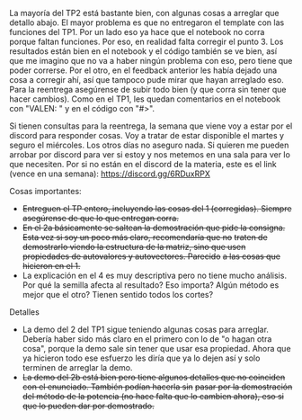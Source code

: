 La mayoría del TP2 está bastante bien, con algunas cosas a arreglar que detallo abajo. El mayor problema es que 
no entregaron el template con las funciones del TP1. Por un lado eso ya hace que el notebook no corra porque faltan funciones. Por eso, 
en realidad falta corregir el punto 3. Los resultados están bien en el notebook y el código también se ve bien, así que me imagino 
que no va a haber ningún problema con eso, pero tiene que poder correrse.
Por el otro, en el feedback anterior les había dejado una cosa a corregir ahí, así que tampoco pude mirar que hayan arreglado eso.
Para la reentrega asegúrense de subir todo bien (y que corra sin tener que hacer cambios).
Como en el TP1, les quedan comentarios en el notebook con "VALEN: " y en el código con "#>".

Si tienen consultas para la reentrega, la semana que viene voy a estar por el discord para responder cosas. Voy a tratar 
de estar disponible el martes y seguro el miércoles. Los otros días no aseguro nada. 
Si quieren me pueden arrobar por discord para ver si estoy y nos metemos en una sala para ver lo que necesiten.
Por si no están en el discord de la materia, este es el link (vence en una semana): https://discord.gg/6RDuxRPX

Cosas importantes:
- ~~Entreguen el TP entero, incluyendo las cosas del 1 (corregidas). Siempre asegúrense de que lo que entregan corra.~~
- ~~En el 2a básicamente se saltean la demostración que pide la consigna. Esta vez si soy un poco más claro, recomendaría que no~~ 
~~traten de demostrarlo viendo la estructura de la matriz, sino que usen propiedades de autovalores y autovectores. Parecido~~ 
~~a las cosas que hicieron en el 1.~~
- La explicación en el 4 es muy descriptiva pero no tiene mucho análisis. Por qué la semilla afecta al resultado? Eso importa?
Algún método es mejor que el otro? Tienen sentido todos los cortes?

Detalles
- La demo del 2 del TP1 sigue teniendo algunas cosas para arreglar. Debería haber sido más claro en el primero 
con lo de "o hagan otra cosa", porque la demo sale sin tener que usar esa propiedad. Ahora que ya hicieron todo ese 
esfuerzo les diría que ya lo dejen así y solo terminen de arreglar la demo.
- ~~La demo del 2b está bien pero tiene algunos detalles que no coinciden con el enunciado. También podían hacerla sin~~ 
~~pasar por la demostración del método de la potencia (no hace falta que lo cambien ahora), eso si que lo pueden dar por demostrado.~~